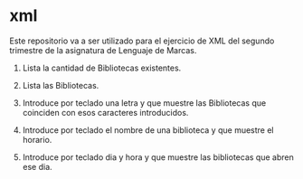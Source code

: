 # xml
Este repositorio va a ser utilizado para el ejercicio de XML del segundo
trimestre de la asignatura de Lenguaje de Marcas.

1. Lista la cantidad de Bibliotecas existentes.

2. Lista las Bibliotecas.

3. Introduce por teclado una letra y que muestre las Bibliotecas que coinciden con esos caracteres introducidos.

4. Introduce por teclado el nombre de una biblioteca y que muestre el horario.

5. Introduce por teclado dia y hora y que muestre las bibliotecas que abren ese dia.
